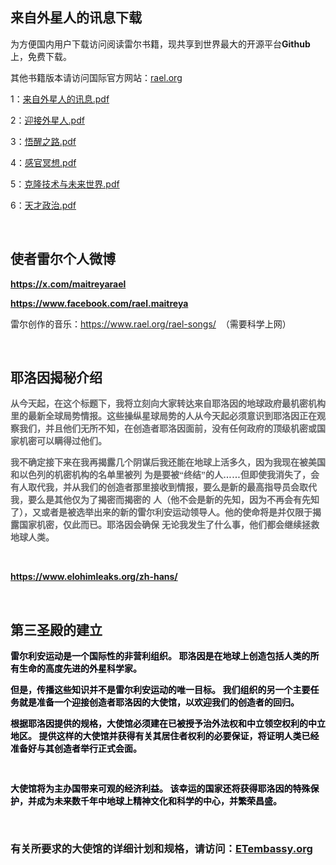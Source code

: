 <p>
	<h2>
		<strong>来自外星人的讯息下载</strong>
	</h2>
为方便国内用户下载访问阅读雷尔书籍，现共享到世界最大的开源平台<strong>G</strong><strong>ithub</strong>上，免费下载。
</p>
<p>
	其他书籍版本请访问国际官方网站：<a href="rael.org" target="_blank">rael.org</a> 
</p>
<p>
	1：<a href="https://github.com/ufobook/rael/blob/main/%E6%9D%A5%E8%87%AA%E5%A4%96%E6%98%9F%E4%BA%BA%E7%9A%84%E8%AE%AF%E6%81%AF.pdf" target="_blank">来自外星人的讯息.pdf</a> 
</p>
<p>
	2：<a href="https://github.com/ufobook/rael/blob/main/%E8%BF%8E%E6%8E%A5%E5%A4%96%E6%98%9F%E4%BA%BA.pdf" target="_blank">迎接外星人.pdf</a> 
</p>
<p>
	3：<a href="https://github.com/ufobook/rael/blob/main/%E8%A7%89%E9%86%92%E4%B9%8B%E8%B7%AF.pdf" target="_blank">悟醒之路.pdf</a> 
</p>
<p>
	4：<a href="https://github.com/ufobook/rael/blob/main/%E6%84%9F%E5%AE%98%E5%86%A5%E6%83%B3.pdf" target="_blank">感官冥想.pdf</a> 
</p>
<p>
	5：<a class="Link--primary" href="https://github.com/ufobook/rael/blob/main/%E5%85%8B%E9%9A%86%E6%8A%80%E6%9C%AF%E4%B8%8E%E6%9C%AA%E6%9D%A5%E4%B8%96%E7%95%8C.pdf">克隆技术与未来世界.pdf</a> 
</p>
<p>
	6：<a href="https://github.com/ufobook/rael/blob/main/%E5%A4%A9%E6%89%8D%E6%94%BF%E6%B2%BB.pdf" target="_blank">天才政治.pdf</a> 
</p>
<p>
	<br />
</p>
<h2>
	<strong>使者雷尔个人微博</strong> 
</h2>
<p>
	<strong><a href="https://x.com/maitreyarael" target="_blank">https://x.com/maitreyarael</a><br />
</strong> 
</p>
<p>
	<strong><a href="https://www.facebook.com/rael.maitreya" target="_blank">https://www.facebook.com/rael.maitreya</a></strong> 
</p>
<p>
	雷尔创作的音乐：<a href="https://www.rael.org/rael-songs/" target="_blank">https://www.rael.org/rael-songs/</a>&nbsp; （需要科学上网）
</p>
<p>
	<strong><br />
</strong> 
</p>
<h2>
	<strong>耶洛因揭秘介绍</strong> 
</h2>
<p>
	<strong> </strong> 
</p>
<p style="color:#636467;font-family:Verdana, &quot;font-size:16px;background-color:#FFFFFF;">
	<strong><span style="font-family:微软雅黑, sans-serif;">从今天起，在这个标题下，我将立刻向大家转达来自耶洛因的地球政府最机密机构里的最新全球局势情报。这些操纵星球局势的人从今天起必须意识到耶洛因正在观察我们，并且他们无所不知，在创造者耶洛因面前，没有任何政府的顶级机密或国家机密可以瞒得过他们。</span> </strong> 
</p>
<p style="color:#636467;font-family:Verdana, &quot;font-size:16px;background-color:#FFFFFF;">
	<strong><span style="font-family:微软雅黑, sans-serif;">我不确定接下来在我再揭露几个阴谋后我还能在地球上活多久，因为我现在被美国和以色列的机密机构的名单里被列 为是要被“终结”的人……但即使我消失了，会有人取代我，并从我们的创造者那里接收到情报，要么是新的最高指导员会取代我，要么是其他仅为了揭密而揭密的 人（他不会是新的先知，因为不再会有先知了），又或者是被选举出来的新的雷尔利安运动领导人。他的使命将是并仅限于揭露国家机密，仅此而已。耶洛因会确保 无论我发生了什么事，他们都会继续拯救地球人类。</span> </strong> 
</p>
<p style="color:#636467;font-family:Verdana, &quot;font-size:16px;background-color:#FFFFFF;">
	<strong><strong></strong> </strong> 
</p>
<p>
	<br />
</p>
<p>
	<strong><a href="https://www.elohimleaks.org/zh-hans/" target="_blank">https://www.elohimleaks.org/zh-hans/</a></strong> 
</p>
<p>
	<strong><br />
</strong> 
</p>
<h3>
</h3>
<h2 style="font-family:&quot;font-size:1.3em;font-weight:600;text-align:center;background-color:#FFFFFF;">
	<strong>第三圣殿的建立</strong> 
</h2>
<p>
	<strong> </strong> 
</p>
<p style="color:#00010A;font-family:&quot;font-size:23.04px;background-color:#FFFFFF;">
	<strong>雷尔利安运动是一个国际性的非营利组织。 耶洛因是在地球上创造包括人类的所有生命的高度先进的外星科学家。</strong> 
</p>
<p style="color:#00010A;font-family:&quot;font-size:23.04px;background-color:#FFFFFF;">
	<strong>但是，传播这些知识并不是雷尔利安运动的唯一目标。 我们组织的另一个主要任务就是准备一个迎接创造者耶洛因的大使馆，以欢迎我们的创造者的回归。</strong> 
</p>
<p style="color:#00010A;font-family:&quot;font-size:23.04px;background-color:#FFFFFF;">
	<strong>根据耶洛因提供的规格，大使馆必须建在已被授予治外法权和中立领空权利的中立地区。 提供这样的大使馆并获得有关其居住者权利的必要保证，将证明人类已经准备好与其创造者举行正式会面。</strong> 
</p>
<p style="color:#00010A;font-family:&quot;font-size:23.04px;background-color:#FFFFFF;">
	<br />
</p>
<p style="color:#00010A;font-family:&quot;font-size:23.04px;background-color:#FFFFFF;">
	<strong>大使馆将为主办国带来可观的经济利益。 该幸运的国家还将获得耶洛因的特殊保护，并成为未来数千年中地球上精神文化和科学的中心，并繁荣昌盛。</strong> 
</p>
<p>
	<br />
</p>
<h3>
	<span style="color:var( --e-global-color-text );font-family:&quot;font-size:12px;font-weight:normal;background-color:#FFFFFF;">有关所要求的大使馆的详细计划和规格，请访问：</span><a class="elementor-button elementor-button-link elementor-size-lg" href="https://etembassy.org/" target="_blank"><span class="elementor-button-content-wrapper" style="text-decoration:inherit;"><span class="elementor-button-text" style="text-decoration:inherit;">ETembassy.org</span></span></a> 
</h3>
<p>
	<br />
</p>
